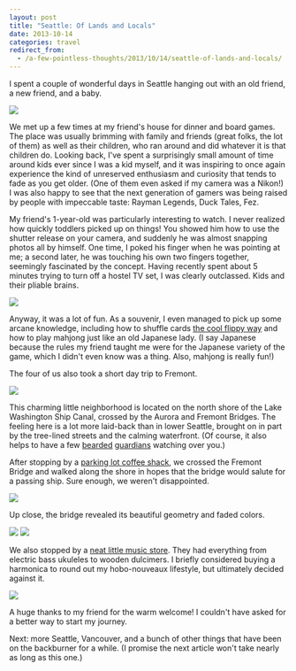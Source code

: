 ```yaml
---
layout: post
title: "Seattle: Of Lands and Locals"
date: 2013-10-14
categories: travel
redirect_from:
  - /a-few-pointless-thoughts/2013/10/14/seattle-of-lands-and-locals/
---
```


I spent a couple of wonderful days in Seattle hanging out with an old friend, a new friend, and a baby. 

<img src="https://static1.squarespace.com/static/51b3f330e4b062dc340fa8fd/t/525dba22e4b0fb1ebe6dda48/1432941231298/?format=1500w" />

We met up a few times at my friend's house for dinner and board games. The place was usually brimming with family and friends (great folks, the lot of them) as well as their children, who ran around and did whatever it is that children do. Looking back, I've spent a surprisingly small amount of time around kids ever since I was a kid myself, and it was inspiring to once again experience the kind of unreserved enthusiasm and curiosity that tends to fade as you get older. (One of them even asked if my camera was a Nikon!) I was also happy to see that the next generation of gamers was being raised by people with impeccable taste: Rayman Legends, Duck Tales, Fez.

<!--more-->

My friend's 1-year-old was particularly interesting to watch. I never realized how quickly toddlers picked up on things! You showed him how to use the shutter release on your camera, and suddenly he was almost snapping photos all by himself. One time, I poked his finger when he was pointing at me; a second later, he was touching his own two fingers together, seemingly fascinated by the concept. Having recently spent about 5 minutes trying to turn off a hostel TV set, I was clearly outclassed. Kids and their pliable brains.

<img src="https://static1.squarespace.com/static/51b3f330e4b062dc340fa8fd/t/525dba5ce4b0fb1ebe6ddb90/1432941227587/?format=1500w" />

Anyway, it was a lot of fun. As a souvenir, I even managed to pick up some arcane knowledge, including how to shuffle cards [the cool flippy way](http://cardshuffles.com/riffle-shuffle.htm) and how to play mahjong just like an old Japanese lady. (I say Japanese because the rules my friend taught me were for the Japanese variety of the game, which I didn't even know was a thing. Also, mahjong is really fun!)

The four of us also took a short day trip to Fremont.

<img src="https://static1.squarespace.com/static/51b3f330e4b062dc340fa8fd/t/525dbf53e4b0f5b115b89398/1432941237429/?format=1500w" />

This charming little neighborhood is located on the north shore of the Lake Washington Ship Canal, crossed by the Aurora and Fremont Bridges. The feeling here is a lot more laid-back than in lower Seattle, brought on in part by the tree-lined streets and the calming waterfront. (Of course, it also helps to have a few [bearded](http://en.wikipedia.org/wiki/Fremont_Troll) [guardians](http://en.wikipedia.org/wiki/Statue_of_Lenin,_Seattle) watching over you.)

After stopping by a [parking lot coffee shack](http://www.yelp.com/biz/vienna-mae-coffee-seattle), we crossed the Fremont Bridge and walked along the shore in hopes that the bridge would salute for a passing ship. Sure enough, we weren't disappointed.

<img src="https://static1.squarespace.com/static/51b3f330e4b062dc340fa8fd/t/525dbac3e4b0fb1ebe6ddc7d/1432941223609/IMG_6509.jpg?format=1500w" />

Up close, the bridge revealed its beautiful geometry and faded colors.

<img src="https://static1.squarespace.com/static/51b3f330e4b062dc340fa8fd/t/525dbafee4b0fb1ebe6ddd1b/1432941235335/?format=1500w" />

<img src="https://static1.squarespace.com/static/51b3f330e4b062dc340fa8fd/t/525dbb31e4b0fb1ebe6ddd7f/1432941230109/?format=1500w" />

We also stopped by a [neat little music store](http://www.yelp.com/biz/dusty-strings-seattle). They had everything from electric bass ukuleles to wooden dulcimers. I briefly considered buying a harmonica to round out my hobo-nouveaux lifestyle, but ultimately decided against it.

<img src="https://static1.squarespace.com/static/51b3f330e4b062dc340fa8fd/t/525dbb6be4b0607b1e3730db/1432941238378/?format=1500w" />

A huge thanks to my friend for the warm welcome! I couldn't have asked for a better way to start my journey.

Next: more Seattle, Vancouver, and a bunch of other things that have been on the backburner for a while. (I promise the next article won't take nearly as long as this one.)